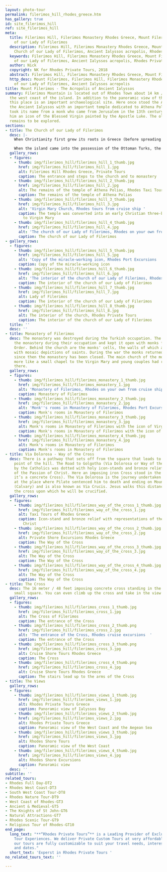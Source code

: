```yaml
---
layout: photo-tour
permalink: filerimos_hill_rhodes_greece.htm
has_gallery: true
id: site_filerimos_hill
ref: site_filerimos_hill
meta:
  title: Filerimos Hill, Filerimos Monastery Rhodes Greece, Mount Filerimos, Church
    of our Lady of Filerimos
  description: Filerimos Hill, Filerimos Monastery Rhodes Greece, Mount Filerimos,
    Church of our Lady of Filerimos, Ancient Ialyssos acropolis, Rhodes Private Tours
  keywords: Filerimos Hill, Filerimos Monastery Rhodes Greece, Mount Filerimos, Church
    of our Lady of Filerimos, Ancient Ialyssos acropolis, Rhodes Private Tours
  author: Nick
  copyright: NK for Rhodes Private Tours, 2018
  abstract: Filerimos Hill, Filerimos Monastery Rhodes Greece, Mount Filerimos
  http_desc: Mount Filerimos, Filerimos Hill, Filerimos Monastery Rhodes Greece, Church
    of our Lady of Filerimos, Ancient Ialyssos acropolis
title: Mount Filerimos - The Acropolis of Ancient Ialyssos
summary: Filerimos Mountain is located out of Rhodes Town about 14 km / 8 miles on
  the west coast of the island. In addition to the panoramic view of the Aegean Sea,
  this place is an important archaeological site. Here once stood the Acropolis of
  the Ancient Ialyssos with an important temple dedicated to Athena Polias. The hill
  took its name from a monk who came from Jerusalem in the 13th century bringing with
  him an icon of the Blessed Virgin painted by the Apostle Luke. The old monastery
  remains to be explored.
sections:
- title: The Church of our Lady of Filerimos
  desc: |-
    When Christianity first grew its roots in Greece (before spreading in the world), many of the ancient cult sanctuaries were transformed into churches. At that time the temple of Athena Polias was converted into an early Christian three-aisled basilica dedicated to **Virgin Mary** (Panagià, Παναγιά). The church is well known since for housing the icon of the **Virgin of Filerimos (our lady of Filerimos)**. In the 14th century under the rule of the Knights of St. John a monastery was built, surrounded by cloisters and cells and a number of chapels. There is where the miracle-working icon is so reverently kept.

    When the island came into the possession of the Ottoman Turks, the icon was taken by the Knights to France and from there to Italy, then Malta and Russia, where it stayed until the 1917 revolution. Since 2002, it has been kept in the Blue Chapel of the National Museum of Montenegro and a copy has been put in its place.
  gallery_rows:
  - figures:
    - thumb: img/filerimos_hill/filerimos_hill_1_thumb.jpg
      href: img/filerimos_hill/filerimos_hill_1.jpg
      alt: Filerimos Hill Rhodes Greece, Private Tours
      caption: The entrance and steps to the church and to monastery
    - thumb: img/filerimos_hill/filerimos_hill_2_thumb.jpg
      href: img/filerimos_hill/filerimos_hill_2.jpg
      alt: The remains of the temple of Athena Polias, Rhodes Taxi Tours
      caption: The remains of the temple of Athena Polias
    - thumb: img/filerimos_hill/filerimos_hill_3_thumb.jpg
      href: img/filerimos_hill/filerimos_hill_3.jpg
      alt: 'Virgin Mary Church, Rhodes tours from cruise ship '
      caption: The temple was converted into an early Christian three-basilica dedicated
        to Virgin Mary
    - thumb: img/filerimos_hill/filerimos_hill_4_thumb.jpg
      href: img/filerimos_hill/filerimos_hill_4.jpg
      alt: 'The church of our Lady of Filerimos, Rhodes on your own from cruise ship '
      caption: The church of our Lady of Filerimos
- gallery_rows:
  - figures:
    - thumb: img/filerimos_hill/filerimos_hill_5_thumb.jpg
      href: img/filerimos_hill/filerimos_hill_5.jpg
      alt: 'Copy of the miracle-working icon, Rhodes Port Excursions  '
      caption: Copy of the miracle-working icon
    - thumb: img/filerimos_hill/filerimos_hill_6_thumb.jpg
      href: img/filerimos_hill/filerimos_hill_6.jpg
      alt: 'The interior of the church of our Lady of Filerimos, Rhodes cruise excursions  '
      caption: The interior of the church of our Lady of Filerimos
    - thumb: img/filerimos_hill/filerimos_hill_7_thumb.jpg
      href: img/filerimos_hill/filerimos_hill_7.jpg
      alt: Lady of Filerimos
      caption: The interior of the church of our Lady of Filerimos
    - thumb: img/filerimos_hill/filerimos_hill_8_thumb.jpg
      href: img/filerimos_hill/filerimos_hill_8.jpg
      alt: The interior of the church, Rhodes Private Tours
      caption: The interior of the church of our Lady of Filerimos
  title: ''
  desc: ''
- title: Monastery of Filerimos
  desc: The monastery was destroyed during the Turkish occupation. The Italians rebuilt
    the monastery during their occupation and kept it open with monks from the Capuchin
    Order. Behind the church are the monks' cells, the walls of which are decorated
    with mosaic depictions of saints. During the war the monks returned to Italy and
    since then the monastery has been closed. The main church of the monastery was
    more like a small chapel to the Virgin Mary and young couples had romantic weddings
    there.
  gallery_rows:
  - figures:
    - thumb: img/filerimos_hill/filerimos_monastery_1_thumb.jpg
      href: img/filerimos_hill/filerimos_monastery_1.jpg
      alt: 'Monastery of Filerimos, Rhodes on your own from cruise ship '
      caption: Monastery of Filerimos
    - thumb: img/filerimos_hill/filerimos_monastery_2_thumb.jpg
      href: img/filerimos_hill/filerimos_monastery_2.jpg
      alt: 'Monk''s rooms in Monastery of Filerimos, Rhodes Port Excursions  '
      caption: Monk's rooms in Monastery of Filerimos
    - thumb: img/filerimos_hill/filerimos_monastery_3_thumb.jpg
      href: img/filerimos_hill/filerimos_monastery_3.jpg
      alt: Monk's rooms in Monastery of Filerimos with the icon of Virgin Mary
      caption: Monk's rooms in Monastery of Filerimos with the icon of Virgin Mary
    - thumb: img/filerimos_hill/filerimos_monastery_4_thumb.jpg
      href: img/filerimos_hill/filerimos_monastery_4.jpg
      alt: Monk's rooms in Monastery of Filerimos
      caption: Monk's rooms in Monastery of Filerimos
- title: Via Dolorosa - Way of the Cross
  desc: There is a pathway that sets off from the square that leads to the westernmost
    point of the hill. The Road to Golgotha (Via Dolorosa or Way of the Cross) used
    by the Catholics was dotted with holy icon-stands and bronze reliefs with representations
    of the Passion of Christ. Here an imposing iron Cross stood in the middle. (Today
    it’s a concrete Cross). The Via Dolorosa is the journey undertaken by Jesus, starting
    at the place where Pilate sentenced him to death and ending on Mount Golgotha
    (Calvary) and is also known as Via Crucis. Jesus walks this distance carrying
    the cross upon which he will be crucified.
  gallery_rows:
  - figures:
    - thumb: img/filerimos_hill/filerimos_way_of_the_cross_1_thumb.jpg
      href: img/filerimos_hill/filerimos_way_of_the_cross_1.jpg
      alt: Taxi Tours of Rhodes Greece
      caption: Icon-stand and bronze relief with representations of the Passion of
        Christ
    - thumb: img/filerimos_hill/filerimos_way_of_the_cross_2_thumb.jpg
      href: img/filerimos_hill/filerimos_way_of_the_cross_2.jpg
      alt: Private Shore Excursions Rhodes Greece
      caption: The Way of the Cross
    - thumb: img/filerimos_hill/filerimos_way_of_the_cross_3_thumb.jpg
      href: img/filerimos_hill/filerimos_way_of_the_cross_3.jpg
      alt: The Way of the Cross
      caption: The Way of the Cross
    - thumb: img/filerimos_hill/filerimos_way_of_the_cross_4_thumb.jpg
      href: img/filerimos_hill/filerimos_way_of_the_cross_4.jpg
      alt: The Way of the Cross
      caption: The Way of the Cross
- title: The Cross
  desc: The 16 meter / 48 feet imposing concrete cross standing in the middle of the
    small square. You can even climb up the cross and take in the view from the arms.
  gallery_rows:
  - figures:
    - thumb: img/filerimos_hill/filerimos_cross_1_thumb.jpg
      href: img/filerimos_hill/filerimos_cross_1.jpg
      alt: The Cross of Filerimos
      caption: The entrance of the Cross
    - thumb: img/filerimos_hill/filerimos_cross_2_thumb.png
      href: img/filerimos_hill/filerimos_cross_2.jpg
      alt: 'The entrance of the Cross, Rhodes cruise excursions  '
      caption: The entrance of the Cross
    - thumb: img/filerimos_hill/filerimos_cross_3_thumb.png
      href: img/filerimos_hill/filerimos_cross_3.jpg
      alt: Cruise Shore Tours Rhodes Greece
      caption: The Cross
    - thumb: img/filerimos_hill/filerimos_cross_4_thumb.png
      href: img/filerimos_hill/filerimos_cross_4.jpg
      alt: Cruise Shore Tours Rhodes Greece
      caption: The stairs lead up to the arms of the Cross
- title: The Views
  gallery_rows:
  - figures:
    - thumb: img/filerimos_hill/filerimos_views_1_thumb.jpg
      href: img/filerimos_hill/filerimos_views_1.jpg
      alt: Rhodes Private Tours Greece
      caption: Panoramic view of Ialyssos Bay
    - thumb: img/filerimos_hill/filerimos_views_2_thumb.jpg
      href: img/filerimos_hill/filerimos_views_2.jpg
      alt: Rhodes Private Tours Greece
      caption: Panoramic view of the West Coast and the Aegean Sea
    - thumb: img/filerimos_hill/filerimos_views_3_thumb.jpg
      href: img/filerimos_hill/filerimos_views_3.jpg
      alt: Rhodes Shore Tours
      caption: Panoramic view of the West Coast
    - thumb: img/filerimos_hill/filerimos_views_4_thumb.jpg
      href: img/filerimos_hill/filerimos_views_4.jpg
      alt: Rhodes Shore Excursions
      caption: Panoramic view
  desc: ''
subtitle: ''
related_tours:
- Rhodes Full Day-DT2
- Rhodes West Coast-DT3
- South West Coast Tour-DT8
- Rhodes Nature Tour-DT9
- West Coast of Rhodes-GT3
- Ancient & Medieval-GT5
- The Knights of St John-GT6
- Natural Attractions-GT7
- Rhodes Scenic Tour-GT9
- Religious Tour of Rhodes-GT10
end_page:
  long_text: "**“Rhodes Private Tours”** is a Leading Provider of Exclusive and Personalized
    Tour Experiences. We deliver Private Custom Tours at very affordable rates. All
    our tours are fully customizable to suit your travel needs, interests, schedules,
    and dates."
  short_text: 'Experst in Rhodes Private Tours '
no_related_tours_text: ''

---
```

